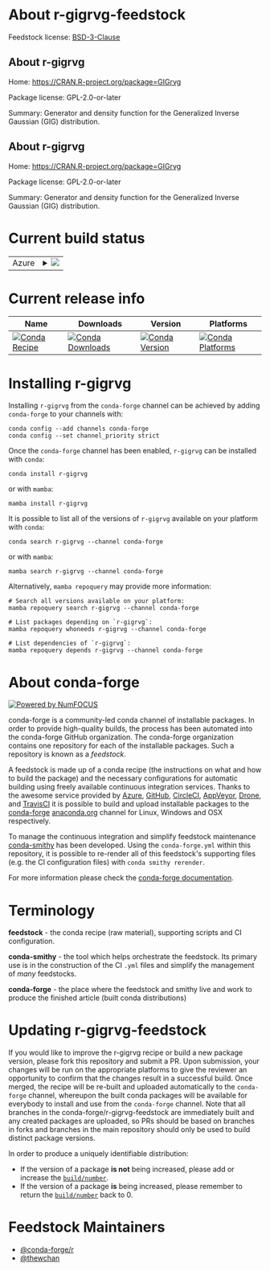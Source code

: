 About r-gigrvg-feedstock
========================

Feedstock license: [BSD-3-Clause](https://github.com/conda-forge/r-gigrvg-feedstock/blob/main/LICENSE.txt)


About r-gigrvg
--------------

Home: https://CRAN.R-project.org/package=GIGrvg

Package license: GPL-2.0-or-later

Summary: Generator and density function for the Generalized Inverse Gaussian (GIG) distribution.

About r-gigrvg
--------------

Home: https://CRAN.R-project.org/package=GIGrvg

Package license: GPL-2.0-or-later

Summary: Generator and density function for the Generalized Inverse Gaussian (GIG) distribution.

Current build status
====================


<table>
    
  <tr>
    <td>Azure</td>
    <td>
      <details>
        <summary>
          <a href="https://dev.azure.com/conda-forge/feedstock-builds/_build/latest?definitionId=23009&branchName=main">
            <img src="https://dev.azure.com/conda-forge/feedstock-builds/_apis/build/status/r-gigrvg-feedstock?branchName=main">
          </a>
        </summary>
        <table>
          <thead><tr><th>Variant</th><th>Status</th></tr></thead>
          <tbody><tr>
              <td>linux_64_r_base4.3</td>
              <td>
                <a href="https://dev.azure.com/conda-forge/feedstock-builds/_build/latest?definitionId=23009&branchName=main">
                  <img src="https://dev.azure.com/conda-forge/feedstock-builds/_apis/build/status/r-gigrvg-feedstock?branchName=main&jobName=linux&configuration=linux%20linux_64_r_base4.3" alt="variant">
                </a>
              </td>
            </tr><tr>
              <td>linux_64_r_base4.4</td>
              <td>
                <a href="https://dev.azure.com/conda-forge/feedstock-builds/_build/latest?definitionId=23009&branchName=main">
                  <img src="https://dev.azure.com/conda-forge/feedstock-builds/_apis/build/status/r-gigrvg-feedstock?branchName=main&jobName=linux&configuration=linux%20linux_64_r_base4.4" alt="variant">
                </a>
              </td>
            </tr><tr>
              <td>osx_64_r_base4.3</td>
              <td>
                <a href="https://dev.azure.com/conda-forge/feedstock-builds/_build/latest?definitionId=23009&branchName=main">
                  <img src="https://dev.azure.com/conda-forge/feedstock-builds/_apis/build/status/r-gigrvg-feedstock?branchName=main&jobName=osx&configuration=osx%20osx_64_r_base4.3" alt="variant">
                </a>
              </td>
            </tr><tr>
              <td>osx_64_r_base4.4</td>
              <td>
                <a href="https://dev.azure.com/conda-forge/feedstock-builds/_build/latest?definitionId=23009&branchName=main">
                  <img src="https://dev.azure.com/conda-forge/feedstock-builds/_apis/build/status/r-gigrvg-feedstock?branchName=main&jobName=osx&configuration=osx%20osx_64_r_base4.4" alt="variant">
                </a>
              </td>
            </tr><tr>
              <td>win_64_r_base4.3</td>
              <td>
                <a href="https://dev.azure.com/conda-forge/feedstock-builds/_build/latest?definitionId=23009&branchName=main">
                  <img src="https://dev.azure.com/conda-forge/feedstock-builds/_apis/build/status/r-gigrvg-feedstock?branchName=main&jobName=win&configuration=win%20win_64_r_base4.3" alt="variant">
                </a>
              </td>
            </tr><tr>
              <td>win_64_r_base4.4</td>
              <td>
                <a href="https://dev.azure.com/conda-forge/feedstock-builds/_build/latest?definitionId=23009&branchName=main">
                  <img src="https://dev.azure.com/conda-forge/feedstock-builds/_apis/build/status/r-gigrvg-feedstock?branchName=main&jobName=win&configuration=win%20win_64_r_base4.4" alt="variant">
                </a>
              </td>
            </tr>
          </tbody>
        </table>
      </details>
    </td>
  </tr>
</table>

Current release info
====================

| Name | Downloads | Version | Platforms |
| --- | --- | --- | --- |
| [![Conda Recipe](https://img.shields.io/badge/recipe-r--gigrvg-green.svg)](https://anaconda.org/conda-forge/r-gigrvg) | [![Conda Downloads](https://img.shields.io/conda/dn/conda-forge/r-gigrvg.svg)](https://anaconda.org/conda-forge/r-gigrvg) | [![Conda Version](https://img.shields.io/conda/vn/conda-forge/r-gigrvg.svg)](https://anaconda.org/conda-forge/r-gigrvg) | [![Conda Platforms](https://img.shields.io/conda/pn/conda-forge/r-gigrvg.svg)](https://anaconda.org/conda-forge/r-gigrvg) |

Installing r-gigrvg
===================

Installing `r-gigrvg` from the `conda-forge` channel can be achieved by adding `conda-forge` to your channels with:

```
conda config --add channels conda-forge
conda config --set channel_priority strict
```

Once the `conda-forge` channel has been enabled, `r-gigrvg` can be installed with `conda`:

```
conda install r-gigrvg
```

or with `mamba`:

```
mamba install r-gigrvg
```

It is possible to list all of the versions of `r-gigrvg` available on your platform with `conda`:

```
conda search r-gigrvg --channel conda-forge
```

or with `mamba`:

```
mamba search r-gigrvg --channel conda-forge
```

Alternatively, `mamba repoquery` may provide more information:

```
# Search all versions available on your platform:
mamba repoquery search r-gigrvg --channel conda-forge

# List packages depending on `r-gigrvg`:
mamba repoquery whoneeds r-gigrvg --channel conda-forge

# List dependencies of `r-gigrvg`:
mamba repoquery depends r-gigrvg --channel conda-forge
```


About conda-forge
=================

[![Powered by
NumFOCUS](https://img.shields.io/badge/powered%20by-NumFOCUS-orange.svg?style=flat&colorA=E1523D&colorB=007D8A)](https://numfocus.org)

conda-forge is a community-led conda channel of installable packages.
In order to provide high-quality builds, the process has been automated into the
conda-forge GitHub organization. The conda-forge organization contains one repository
for each of the installable packages. Such a repository is known as a *feedstock*.

A feedstock is made up of a conda recipe (the instructions on what and how to build
the package) and the necessary configurations for automatic building using freely
available continuous integration services. Thanks to the awesome service provided by
[Azure](https://azure.microsoft.com/en-us/services/devops/), [GitHub](https://github.com/),
[CircleCI](https://circleci.com/), [AppVeyor](https://www.appveyor.com/),
[Drone](https://cloud.drone.io/welcome), and [TravisCI](https://travis-ci.com/)
it is possible to build and upload installable packages to the
[conda-forge](https://anaconda.org/conda-forge) [anaconda.org](https://anaconda.org/)
channel for Linux, Windows and OSX respectively.

To manage the continuous integration and simplify feedstock maintenance
[conda-smithy](https://github.com/conda-forge/conda-smithy) has been developed.
Using the ``conda-forge.yml`` within this repository, it is possible to re-render all of
this feedstock's supporting files (e.g. the CI configuration files) with ``conda smithy rerender``.

For more information please check the [conda-forge documentation](https://conda-forge.org/docs/).

Terminology
===========

**feedstock** - the conda recipe (raw material), supporting scripts and CI configuration.

**conda-smithy** - the tool which helps orchestrate the feedstock.
                   Its primary use is in the construction of the CI ``.yml`` files
                   and simplify the management of *many* feedstocks.

**conda-forge** - the place where the feedstock and smithy live and work to
                  produce the finished article (built conda distributions)


Updating r-gigrvg-feedstock
===========================

If you would like to improve the r-gigrvg recipe or build a new
package version, please fork this repository and submit a PR. Upon submission,
your changes will be run on the appropriate platforms to give the reviewer an
opportunity to confirm that the changes result in a successful build. Once
merged, the recipe will be re-built and uploaded automatically to the
`conda-forge` channel, whereupon the built conda packages will be available for
everybody to install and use from the `conda-forge` channel.
Note that all branches in the conda-forge/r-gigrvg-feedstock are
immediately built and any created packages are uploaded, so PRs should be based
on branches in forks and branches in the main repository should only be used to
build distinct package versions.

In order to produce a uniquely identifiable distribution:
 * If the version of a package **is not** being increased, please add or increase
   the [``build/number``](https://docs.conda.io/projects/conda-build/en/latest/resources/define-metadata.html#build-number-and-string).
 * If the version of a package **is** being increased, please remember to return
   the [``build/number``](https://docs.conda.io/projects/conda-build/en/latest/resources/define-metadata.html#build-number-and-string)
   back to 0.

Feedstock Maintainers
=====================

* [@conda-forge/r](https://github.com/orgs/conda-forge/teams/r/)
* [@thewchan](https://github.com/thewchan/)

